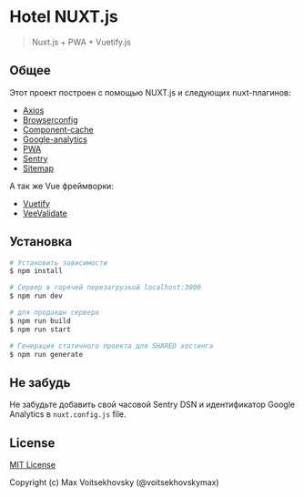 # Hotel NUXT.js

> Nuxt.js + PWA + Vuetify.js 

## Общее

Этот проект построен c помощью NUXT.js  и следующих nuxt-плагинов:

- [Axios](https://github.com/nuxt-community/axios-module)
- [Browserconfig](https://github.com/nuxt-community/modules/tree/master/packages/browserconfig)
- [Component-cache](https://github.com/nuxt-community/modules/tree/master/packages/component-cache)
- [Google-analytics](https://github.com/nuxt-community/analytics-module)
- [PWA](https://github.com/nuxt-community/pwa-module)
- [Sentry](https://github.com/nuxt-community/sentry-module)
- [Sitemap](https://github.com/nuxt-community/sitemap-module)

А так же Vue фреймворки:

- [Vuetify](https://vuetifyjs.com)
- [VeeValidate](https://baianat.github.io/vee-validate/)

## Установка

```bash
# Установить зависимости
$ npm install

# Сервер в горячей перезагрузкой localhost:3000
$ npm run dev

# для продакшн сервера
$ npm run build
$ npm run start

# Генерация статичного проекта для SHARED хостинга
$ npm run generate
```

## Не забудь

Не забудьте добавить свой часовой Sentry DSN и идентификатор Google Analytics в `nuxt.config.js` file.

## License

[MIT License](license.md)

Copyright (c) Max Voitsekhovsky (@voitsekhovskymax)
